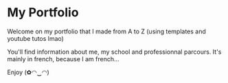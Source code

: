 # My Portfolio
Welcome on my portfolio that I made from A to Z (using templates and youtube tutos lmao)

You'll find information about me, my school and professionnal parcours. It's mainly in french, because I am french...

Enjoy (✿◠‿◠)
